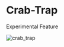 # Crab-Trap
Experimental Feature



![crab_trap](https://user-images.githubusercontent.com/96745492/222311449-e8c8ca8e-d547-4780-bcba-b3c08483969c.png)
